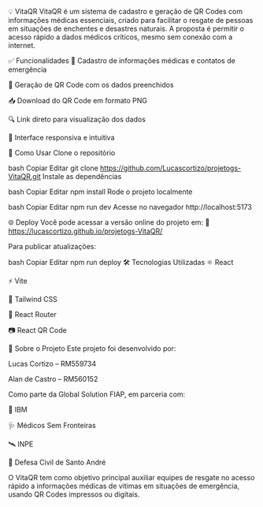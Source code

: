 💡 VitaQR
VitaQR é um sistema de cadastro e geração de QR Codes com informações médicas essenciais, criado para facilitar o resgate de pessoas em situações de enchentes e desastres naturais. A proposta é permitir o acesso rápido a dados médicos críticos, mesmo sem conexão com a internet.

✅ Funcionalidades
📝 Cadastro de informações médicas e contatos de emergência

🔗 Geração de QR Code com os dados preenchidos

📥 Download do QR Code em formato PNG

🔍 Link direto para visualização dos dados

📱 Interface responsiva e intuitiva

🚀 Como Usar
Clone o repositório

bash
Copiar
Editar
git clone https://github.com/Lucascortizo/projetogs-VitaQR.git
Instale as dependências

bash
Copiar
Editar
npm install
Rode o projeto localmente

bash
Copiar
Editar
npm run dev
Acesse no navegador
http://localhost:5173

🌐 Deploy
Você pode acessar a versão online do projeto em:
🔗 https://lucascortizo.github.io/projetogs-VitaQR/

Para publicar atualizações:

bash
Copiar
Editar
npm run deploy
🛠️ Tecnologias Utilizadas
⚛️ React

⚡ Vite

🎨 Tailwind CSS

🔁 React Router

📷 React QR Code

👥 Sobre o Projeto
Este projeto foi desenvolvido por:

Lucas Cortizo – RM559734

Alan de Castro – RM560152

Como parte da Global Solution FIAP, em parceria com:

🏥 IBM

🩺 Médicos Sem Fronteiras

🛰️ INPE

🛟 Defesa Civil de Santo André

O VitaQR tem como objetivo principal auxiliar equipes de resgate no acesso rápido a informações médicas de vítimas em situações de emergência, usando QR Codes impressos ou digitais.

